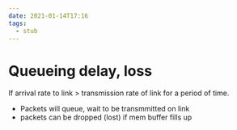 ```yaml
---
date: 2021-01-14T17:16
tags: 
  - stub
---
```


# Queueing delay, loss

If arrival rate to link > transmission rate of link for a period of time.

- Packets will queue, wait to be transmmitted on link
- packets can be dropped (lost) if mem buffer fills up

